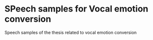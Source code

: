 # SPeech samples for Vocal emotion conversion
Speech samples of the thesis related to vocal emotion conversion
